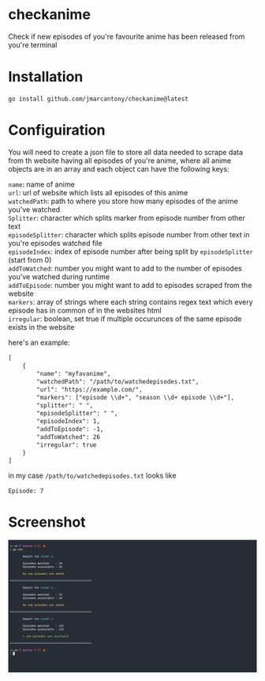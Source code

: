 # checkanime
Check if new episodes of you're favourite anime has been released from you're terminal

# Installation
	go install github.com/jmarcantony/checkanime@latest

# Configuiration
You will need to create a json file to store all data needed to scrape data from th website having all episodes of you're anime, where all anime objects are in an array and each object can have the following keys:

`name`: name of anime
<br>
`url`: url of website which lists all episodes of this anime
<br>
`watchedPath`: path to where you store how many episodes of the anime you've watched
<br>
`Splitter`: character which splits marker from episode number from other text
<br>
`episodeSplitter`: character which splits episode number from other text in you're episodes watched file
<br>
`episodeIndex`: index of episode number after being split by `episodeSplitter` (start from 0)
<br>
`addToWatched`: number you might want to add to the number of episodes you've watched during runtime
<br>
`addToEpisode`: number you might want to add to episodes scraped from the website
<br>
`markers`: array of strings where each string contains regex text which every episode has in common of in the websites html
<br>
`irregular`: boolean, set true if multiple occurunces of the same episode exists in the website

here's an example:
```
[
    {
    	"name": "myfavanime",
    	"watchedPath": "/path/to/watchedepisodes.txt",
    	"url": "https://example.com/",
    	"markers": ["episode \\d+", "season \\d+ episode \\d+"],
    	"splitter": " ",
    	"episodeSplitter": " ",
    	"episodeIndex": 1,
    	"addToEpisode": -1,
    	"addToWatched": 26
		"irregular": true
	}
]
```
in my case `/path/to/watchedepisodes.txt` looks like
```
Episode: 7
```
# Screenshot
![screenshot](https://raw.githubusercontent.com/jmarcantony/checkanime/main/images/screenshot.png)